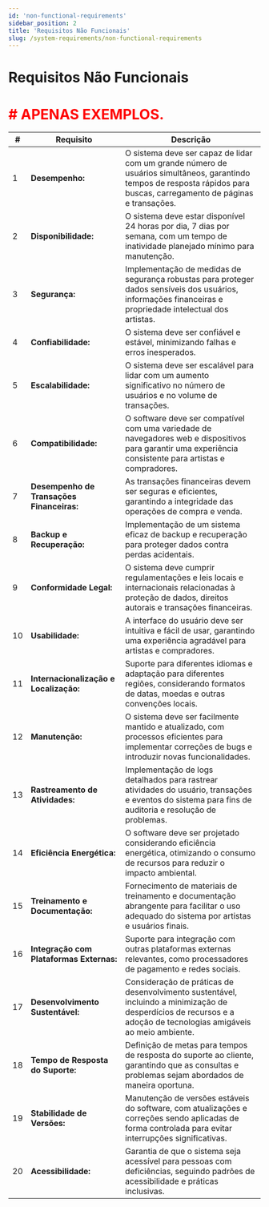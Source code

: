 ```yaml
---
id: 'non-functional-requirements'
sidebar_position: 2
title: 'Requisitos Não Funcionais'
slug: /system-requirements/non-functional-requirements
---
```


# Requisitos Não Funcionais

# <font color="red"># APENAS EXEMPLOS.</font>

| # | Requisito                     | Descrição                                                                                                     |
|---|-------------------------------|---------------------------------------------------------------------------------------------------------------|
| 1 | **Desempenho:**               | O sistema deve ser capaz de lidar com um grande número de usuários simultâneos, garantindo tempos de resposta rápidos para buscas, carregamento de páginas e transações. |
| 2 | **Disponibilidade:**          | O sistema deve estar disponível 24 horas por dia, 7 dias por semana, com um tempo de inatividade planejado mínimo para manutenção. |
| 3 | **Segurança:**                | Implementação de medidas de segurança robustas para proteger dados sensíveis dos usuários, informações financeiras e propriedade intelectual dos artistas. |
| 4 | **Confiabilidade:**           | O sistema deve ser confiável e estável, minimizando falhas e erros inesperados.                                  |
| 5 | **Escalabilidade:**           | O sistema deve ser escalável para lidar com um aumento significativo no número de usuários e no volume de transações. |
| 6 | **Compatibilidade:**          | O software deve ser compatível com uma variedade de navegadores web e dispositivos para garantir uma experiência consistente para artistas e compradores. |
| 7 | **Desempenho de Transações Financeiras:** | As transações financeiras devem ser seguras e eficientes, garantindo a integridade das operações de compra e venda. |
| 8 | **Backup e Recuperação:**     | Implementação de um sistema eficaz de backup e recuperação para proteger dados contra perdas acidentais.        |
| 9 | **Conformidade Legal:**       | O sistema deve cumprir regulamentações e leis locais e internacionais relacionadas à proteção de dados, direitos autorais e transações financeiras. |
|10 | **Usabilidade:**              | A interface do usuário deve ser intuitiva e fácil de usar, garantindo uma experiência agradável para artistas e compradores. |
|11 | **Internacionalização e Localização:** | Suporte para diferentes idiomas e adaptação para diferentes regiões, considerando formatos de datas, moedas e outras convenções locais. |
|12 | **Manutenção:**               | O sistema deve ser facilmente mantido e atualizado, com processos eficientes para implementar correções de bugs e introduzir novas funcionalidades. |
|13 | **Rastreamento de Atividades:** | Implementação de logs detalhados para rastrear atividades do usuário, transações e eventos do sistema para fins de auditoria e resolução de problemas. |
|14 | **Eficiência Energética:**    | O software deve ser projetado considerando eficiência energética, otimizando o consumo de recursos para reduzir o impacto ambiental. |
|15 | **Treinamento e Documentação:** | Fornecimento de materiais de treinamento e documentação abrangente para facilitar o uso adequado do sistema por artistas e usuários finais. |
|16 | **Integração com Plataformas Externas:** | Suporte para integração com outras plataformas externas relevantes, como processadores de pagamento e redes sociais. |
|17 | **Desenvolvimento Sustentável:** | Consideração de práticas de desenvolvimento sustentável, incluindo a minimização de desperdícios de recursos e a adoção de tecnologias amigáveis ao meio ambiente. |
|18 | **Tempo de Resposta do Suporte:** | Definição de metas para tempos de resposta do suporte ao cliente, garantindo que as consultas e problemas sejam abordados de maneira oportuna. |
|19 | **Stabilidade de Versões:**    | Manutenção de versões estáveis do software, com atualizações e correções sendo aplicadas de forma controlada para evitar interrupções significativas. |
|20 | **Acessibilidade:**            | Garantia de que o sistema seja acessível para pessoas com deficiências, seguindo padrões de acessibilidade e práticas inclusivas. |

